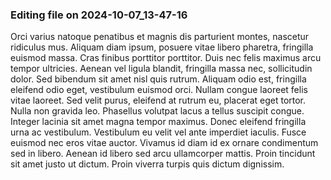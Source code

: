 

### Editing file on 2024-10-07_13-47-16

Orci varius natoque penatibus et magnis dis parturient montes, nascetur ridiculus mus. Aliquam diam ipsum, posuere vitae libero pharetra, fringilla euismod massa. Cras finibus porttitor porttitor. Duis nec felis maximus arcu tempor ultricies. Aenean vel ligula blandit, fringilla massa nec, sollicitudin dolor. Sed bibendum sit amet nisl quis rutrum. Aliquam odio est, fringilla eleifend odio eget, vestibulum euismod orci. Nullam congue laoreet felis vitae laoreet. Sed velit purus, eleifend at rutrum eu, placerat eget tortor. Nulla non gravida leo.
Phasellus volutpat lacus a tellus suscipit congue. Integer lacinia sit amet magna tempor maximus. Donec eleifend fringilla urna ac vestibulum. Vestibulum eu velit vel ante imperdiet iaculis. Fusce euismod nec eros vitae auctor. Vivamus id diam id ex ornare condimentum sed in libero. Aenean id libero sed arcu ullamcorper mattis. Proin tincidunt sit amet justo ut dictum. Proin viverra turpis quis dictum dignissim.


